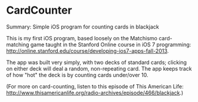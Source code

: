 CardCounter
===========

Summary: Simple iOS program for counting cards in blackjack

This is my first iOS program, based loosely on the Matchismo card-matching game taught in the Stanford Online course in iOS 7 programming: http://online.stanford.edu/course/developing-ios7-apps-fall-2013.

The app was built very simply, with two decks of standard cards; clicking on either deck will deal a random, non-repeating card. The app keeps track of how "hot" the deck is by counting cards under/over 10. 

(For more on card-counting, listen to this episode of This American Life: http://www.thisamericanlife.org/radio-archives/episode/466/blackjack.)
